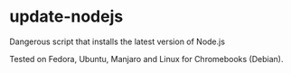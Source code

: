 # update-nodejs

Dangerous script that installs the latest version of Node.js


Tested on Fedora, Ubuntu, Manjaro and Linux for Chromebooks (Debian).
